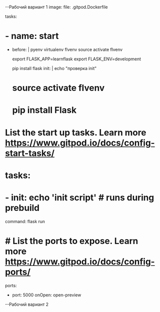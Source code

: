 --Рабочий вариант 1
image: 
  file:  .gitpod.Dockerfile

tasks:
  # - name: start
- before: |
    pyenv virtualenv flvenv
    source activate flvenv

    export FLASK_APP=learnflask
    export FLASK_ENV=development
      
    pip install flask
  init:  |
    echo "проверка init"
    #   source activate flvenv
    #   pip install Flask  


# List the start up tasks.   Learn more https://www.gitpod.io/docs/config-start-tasks/
# tasks:
#   - init: echo 'init script' # runs during prebuild
  command: flask run

# # List the ports to expose. Learn more https://www.gitpod.io/docs/config-ports/
ports:
  - port: 5000
    onOpen: open-preview

--Рабочий вариант 2    
